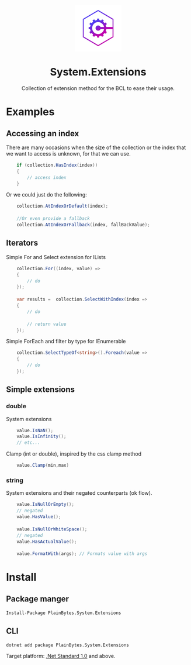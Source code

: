 <p align="center">
    <img width="128" align="center" src="assets/system-extensions.png" >
</p>

<h1 align="center">
  System.Extensions
</h1>

<p align="center">
 Collection of extension method for the BCL to ease their usage.
</p>

# Examples

## Accessing an index

There are many occasions when the size of the collection or the index that we want to access is unknown, for that we can use.

```csharp
    if (collection.HasIndex(index))
    {
        // access index
    }
```
Or we could just do the following:

```csharp
    collection.AtIndexOrDefault(index);

    //Or even provide a fallback 
    collection.AtIndexOrFallback(index, fallBackValue);
```

## Iterators

Simple For and Select extension for ILists

```csharp
    collection.For((index, value) =>
    {
        // do
    });

    var results =  collection.SelectWithIndex(index =>
    {
        // do

        // return value
    });
```

Simple ForEach and filter by type for IEnumerable
```csharp
    collection.SelectTypeOf<string>().Foreach(value =>
    {
        // do
    });
```

## Simple extensions

### double
System extensions
```csharp
    value.IsNaN();
    value.IsInfinity();
    // etc...
```
Clamp (int or double), inspired by the css clamp method
```csharp
    value.Clamp(min,max) 
```
### string
System extensions and their negated counterparts (ok flow).
```csharp
    value.IsNullOrEmpty();
    // negated
    value.HasValue();

    value.IsNullOrWhiteSpace();
    // negated
    value.HasActualValue();
    
    value.FormatWith(args); // Formats value with args
```


# Install

## Package manger

    Install-Package PlainBytes.System.Extensions

## CLI

    dotnet add package PlainBytes.System.Extensions

Target platform: [.Net Standard 1.0](https://docs.microsoft.com/en-us/dotnet/standard/net-standard) and above.
